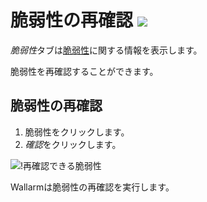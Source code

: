 [link-check-perimeter]:     ../scanner/check-scope.md

[img-recheck-vuln]:     ../../images/user-guides/vulnerabilities/recheck-vuln.png

[glossary-vulnerability]:       ../../glossary-en.md#vulnerability

# 脆弱性の再確認 <a href="../../../about-wallarm/subscription-plans/#subscription-plans"><img src="../../../images/api-security-tag.svg" style="border: none;"></a>

*脆弱性*タブは[脆弱性][glossary-vulnerability]に関する情報を表示します。

脆弱性を再確認することができます。

## 脆弱性の再確認

1. 脆弱性をクリックします。
2. *確認*をクリックします。

![!再確認できる脆弱性][img-recheck-vuln]

Wallarmは脆弱性の再確認を実行します。